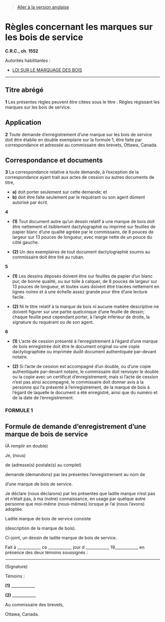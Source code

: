 > [Aller à la version anglaise](/en/Regulations/Consolidated%20Regulations%20of%20Canada/1501-1600/C.R.C.,%20c.%201552.md)

# Règles concernant les marques sur les bois de service

**C.R.C., ch. 1552**

Autorités habilitantes : 
- [LOI SUR LE MARQUAGE DES BOIS](/fr/Lois/Lois%20révisées%20du%20Canada/T/T-11.md)

----------



## Titre abrégé


**1** Les présentes règles peuvent être citées sous le titre : Règles régissant les marques sur les bois de service.




## Application


**2** Toute demande d’enregistrement d’une marque sur les bois de service doit être établie en double exemplaire sur la formule 1, être faite par correspondance et adressée au commissaire des brevets, Ottawa, Canada.




## Correspondance et documents


**3** La correspondance relative à toute demande, à l’exception de la correspondance ayant trait aux actes de cession ou autres documents de titre,
- **a)** doit porter seulement sur cette demande; et
- **b)** doit être faite seulement par le requérant ou son agent dûment autorisé par écrit.



**4** 

- **(1)** Tout document autre qu’un dessin relatif à une marque de bois doit être nettement et lisiblement dactylographié ou imprimé sur feuilles de papier blanc d’une qualité agréée par le commissaire, de 8 pouces de largeur sur 13 pouces de longueur, avec marge nette de un pouce du côté gauche.

- **(2)** Un des exemplaires de tout document dactylographié soumis au commissaire doit être tiré au ruban.



**5** 

- **(1)** Les dessins déposés doivent être sur feuilles de papier d’un blanc pur, de bonne qualité, ou sur toile à calquer, de 8 pouces de largeur sur 13 pouces de longueur, et toutes vues doivent être tracées nettement en lignes noires et à une échelle assez grande pour être d’une lecture facile.

- **(2)** Ni le titre relatif à la marque de bois ni aucune matière descriptive ne doivent figurer sur une partie quelconque d’une feuille de dessin; chaque feuille peut cependant porter, à l’angle inférieur de droite, la signature du requérant ou de son agent.



**6** 

- **(1)** L’acte de cession présenté à l’enregistrement à l’égard d’une marque de bois enregistrée doit être le document original ou une copie dactylographiée ou imprimée dudit document authentiquée par-devant notaire.

- **(2)** Si l’acte de cession est accompagné d’un double, ou d’une copie authentiquée par-devant notaire, le commissaire doit renvoyer le double ou la copie avec un certificat d’enregistrement; mais si l’acte de cession n’est pas ainsi accompagné, le commissaire doit donner avis à la personne qui l’a présenté à l’enregistrement, de la marque de bois à l’égard de laquelle le document a été enregistré, ainsi que du numéro et de la date de l’enregistrement.




### **FORMULE 1** 
## Formule de demande d’enregistrement d’une marque de bois de service
(À remplir en double)


Je, (nous) 

de (adresse(s) postale(s) au complet) 







demande (demandons) par les présentes l’enregistrement au nom de 



d’une marque de bois de service.




Je déclare (nous déclarons) par les présentes que ladite marque n’est pas et n’était pas, à ma (notre) connaissance, en usage par quelque autre personne que moi-même (nous-mêmes) lorsque je l’ai (nous l’avons) adoptée.


Ladite marque de bois de service consiste 

(description de la marque de bois).




Ci-joint, un dessin de ladite marque de bois de service.


Fait à ____________ ce ____________ jour d ____________ 19____________ en présence des deux témoins soussignés :



____________________
(Signature)


Témoins :

**(1)** ____________



**(2)** ____________

Au commissaire des brevets,



Ottawa, Canada.







